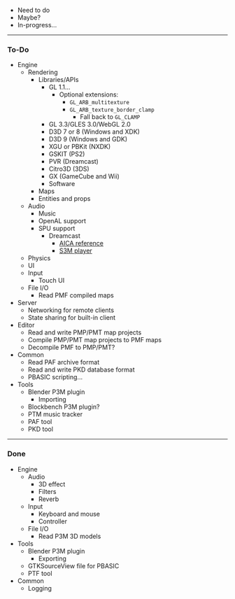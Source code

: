 - Need to do
- Maybe?
- In-progress...

---
### To-Do
- Engine
    - Rendering
        - Libraries/APIs
            - GL 1.1...
                - Optional extensions:
                    - `GL_ARB_multitexture`
                    - `GL_ARB_texture_border_clamp`
                        - Fall back to `GL_CLAMP`
            - GL 3.3/GLES 3.0/WebGL 2.0
            - D3D 7 or 8 \(Windows and XDK\)
            - D3D 9 \(Windows and GDK\)
            - XGU or PBKit \(NXDK\)
            - GSKIT \(PS2\)
            - PVR \(Dreamcast\)
            - Citro3D \(3DS\)
            - GX \(GameCube and Wii\)
            - Software
        - Maps
        - Entities and props
    - Audio
        - Music
        - OpenAL support
        - SPU support
            - Dreamcast
                - [AICA reference](https://segaretro.org/images/d/de/AICA_E.pdf)
                - [S3M player](https://github.com/Kochise/dreamcast-docs/blob/master/AICA/SRCS/libs3mplay/libs3mplay/s3mplay)
    - Physics
    - UI
    - Input
        - Touch UI
    - File I/O
        - Read PMF compiled maps
- Server
    - Networking for remote clients
    - State sharing for built-in client
- Editor
    - Read and write PMP/PMT map projects
    - Compile PMP/PMT map projects to PMF maps
    - Decompile PMF to PMP/PMT?
- Common
    - Read PAF archive format
    - Read and write PKD database format
    - PBASIC scripting...
- Tools
    - Blender P3M plugin
        - Importing
    - Blockbench P3M plugin?
    - PTM music tracker
    - PAF tool
    - PKD tool

---
### Done
- Engine
    - Audio
        - 3D effect
        - Filters
        - Reverb
    - Input
        - Keyboard and mouse
        - Controller
    - File I/O
        - Read P3M 3D models
- Tools
    - Blender P3M plugin
        - Exporting
    - GTKSourceView file for PBASIC
    - PTF tool
- Common
    - Logging
